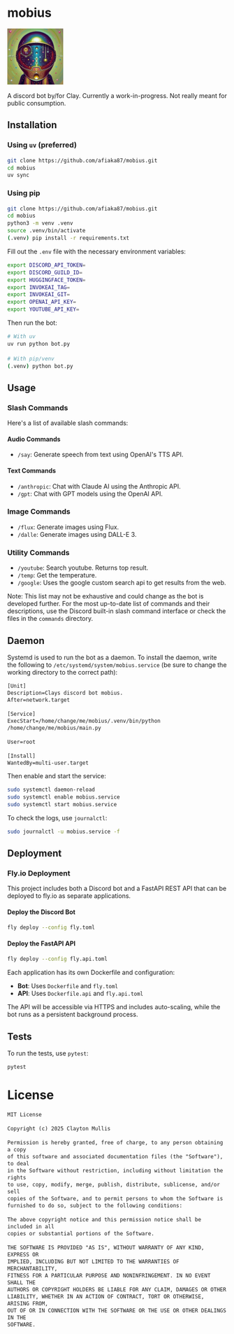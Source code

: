 # mobius
<img src="/logo.png" width="128" height="128" />

A discord bot by/for Clay. Currently a work-in-progress. Not really meant for public consumption.

## Installation

### Using `uv` (preferred)

```bash
git clone https://github.com/afiaka87/mobius.git
cd mobius
uv sync
```

### Using pip

```bash
git clone https://github.com/afiaka87/mobius.git
cd mobius
python3 -m venv .venv
source .venv/bin/activate
(.venv) pip install -r requirements.txt
```

Fill out the `.env` file with the necessary environment variables:
```bash
export DISCORD_API_TOKEN=
export DISCORD_GUILD_ID=
export HUGGINGFACE_TOKEN=
export INVOKEAI_TAG=
export INVOKEAI_GIT=
export OPENAI_API_KEY=
export YOUTUBE_API_KEY=
```

Then run the bot:
```bash
# With uv
uv run python bot.py

# With pip/venv
(.venv) python bot.py
```

## Usage

### Slash Commands

Here's a list of available slash commands:

#### Audio Commands
- `/say`: Generate speech from text using OpenAI's TTS API.

#### Text Commands
- `/anthropic`: Chat with Claude AI using the Anthropic API.
- `/gpt`: Chat with GPT models using the OpenAI API.

### Image Commands
- `/flux`: Generate images using Flux.
- `/dalle`: Generate images using DALL-E 3.

### Utility Commands
- `/youtube`: Search youtube. Returns top result.
- `/temp`: Get the temperature.
- `/google`: Uses the google custom search api to get results from the web.

Note: This list may not be exhaustive and could change as the bot is developed further. For the most up-to-date list of commands and their descriptions, use the Discord built-in slash command interface or check the files in the `commands` directory.

## Daemon

Systemd is used to run the bot as a daemon. To install the daemon, write the following to `/etc/systemd/system/mobius.service` (be sure to change the working directory to the correct path):

```
[Unit]
Description=Clays discord bot mobius.
After=network.target

[Service]
ExecStart=/home/change/me/mobius/.venv/bin/python /home/change/me/mobius/main.py

User=root

[Install]
WantedBy=multi-user.target
```

Then enable and start the service:
```bash
sudo systemctl daemon-reload
sudo systemctl enable mobius.service
sudo systemctl start mobius.service
```

To check the logs, use `journalctl`:
```bash
sudo journalctl -u mobius.service -f
```

## Deployment

### Fly.io Deployment

This project includes both a Discord bot and a FastAPI REST API that can be deployed to fly.io as separate applications.

#### Deploy the Discord Bot
```bash
fly deploy --config fly.toml
```

#### Deploy the FastAPI API
```bash
fly deploy --config fly.api.toml
```

Each application has its own Dockerfile and configuration:
- **Bot**: Uses `Dockerfile` and `fly.toml`
- **API**: Uses `Dockerfile.api` and `fly.api.toml`

The API will be accessible via HTTPS and includes auto-scaling, while the bot runs as a persistent background process.

## Tests

To run the tests, use `pytest`:
```bash
pytest
```

# License

```
MIT License

Copyright (c) 2025 Clayton Mullis

Permission is hereby granted, free of charge, to any person obtaining a copy
of this software and associated documentation files (the "Software"), to deal
in the Software without restriction, including without limitation the rights
to use, copy, modify, merge, publish, distribute, sublicense, and/or sell
copies of the Software, and to permit persons to whom the Software is
furnished to do so, subject to the following conditions:

The above copyright notice and this permission notice shall be included in all
copies or substantial portions of the Software.

THE SOFTWARE IS PROVIDED "AS IS", WITHOUT WARRANTY OF ANY KIND, EXPRESS OR
IMPLIED, INCLUDING BUT NOT LIMITED TO THE WARRANTIES OF MERCHANTABILITY,
FITNESS FOR A PARTICULAR PURPOSE AND NONINFRINGEMENT. IN NO EVENT SHALL THE
AUTHORS OR COPYRIGHT HOLDERS BE LIABLE FOR ANY CLAIM, DAMAGES OR OTHER
LIABILITY, WHETHER IN AN ACTION OF CONTRACT, TORT OR OTHERWISE, ARISING FROM,
OUT OF OR IN CONNECTION WITH THE SOFTWARE OR THE USE OR OTHER DEALINGS IN THE
SOFTWARE.
```
